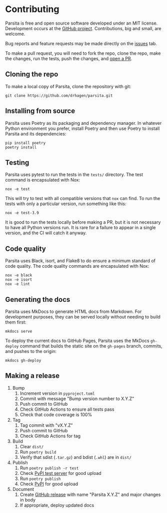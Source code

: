 # Contributing

Parsita is free and open source software developed under an MIT license. Development occurs at the [GitHub project](https://github.com/drhagen/parsita). Contributions, big and small, are welcome.

Bug reports and feature requests may be made directly on the [issues](https://github.com/drhagen/parsita/issues) tab.

To make a pull request, you will need to fork the repo, clone the repo, make the changes, run the tests, push the changes, and [open a PR](https://github.com/drhagen/parsita/pulls).

## Cloning the repo

To make a local copy of Parsita, clone the repository with git:

```shell
git clone https://github.com/drhagen/parsita.git
```

## Installing from source

Parsita uses Poetry as its packaging and dependency manager. In whatever Python environment you prefer, install Poetry and then use Poetry to install Parsita and its dependencies:

```shell
pip install poetry
poetry install
```

## Testing

Parsita uses pytest to run the tests in the `tests/` directory. The test command is encapsulated with Nox:

```shell
nox -e test
```

This will try to test with all compatible versions that `nox` can find. To run the tests with only a particular version, run something like this:

```shell
nox -e test-3.9
```

It is good to run the tests locally before making a PR, but it is not necessary to have all Python versions run. It is rare for a failure to appear in a single version, and the CI will catch it anyway. 

## Code quality

Parsita uses Black, isort, and Flake8 to do ensure a minimum standard of code quality. The code quality commands are encapsulated with Nox:

```shell
nox -e black
nox -e isort
nox -e lint
```

## Generating the docs

Parsita uses MkDocs to generate HTML docs from Markdown. For development purposes, they can be served locally without needing to build them first:

```shell
mkdocs serve
```

To deploy the current docs to GitHub Pages, Parsita uses the MkDocs `gh-deploy` command that builds the static site on the `gh-pages` branch, commits, and pushes to the origin:

```shell
mkdocs gh-deploy
```

## Making a release

1. Bump
    1. Increment version in `pyproject.toml`
    2. Commit with message "Bump version number to X.Y.Z"
    3. Push commit to GitHub
    4. Check GitHub Actions to ensure all tests pass
    5. Check that code coverage is 100%
2. Tag
    1. Tag commit with "vX.Y.Z"
    2. Push commit to GitHub
    3. Check GitHub Actions for tag
3. Build
    1. Clear `dist/`
    2. Run `poetry build`
    3. Verify that sdist (`.tar.gz`) and bdist (`.whl`) are in `dist/`
4. Publish
    1. Run `poetry publish -r test`
    2. Check [PyPI test server](https://test.pypi.org/project/parsita/) for good upload
    3. Run `poetry publish`
    4. Check [PyPI](https://pypi.org/project/parsita/) for good upload
5. Document
    1. Create [GitHub release](https://github.com/drhagen/parsita/releases) with name "Parsita X.Y.Z" and major changes in body
    2. If appropriate, deploy updated docs
